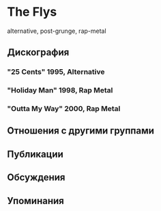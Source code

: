 # The Flys

alternative, post-grunge, rap-metal

## Дискография

### "25 Cents" 1995, Alternative



### "Holiday Man" 1998, Rap Metal



### "Outta My Way" 2000, Rap Metal




## Отношения с другими группами


## Публикации


## Обсуждения


## Упоминания

